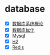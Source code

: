 # database

- [x] [数据库系统概论](docs/数据库系统概论.md)
- [x] [数据库优化](docs/数据库优化.md)
- [x] [Mysql](docs/mysql.md)
- [x] [H2](docs/h2.md)
- [x] [Redis](docs/redis/redis.md)
